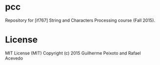 # pcc

Repository for [if767] String and Characters Processing course (Fall 2015). 

# License 
MIT License (MIT)
Copyright (c) 2015 Guilherme Peixoto and Rafael Acevedo